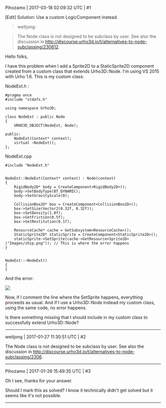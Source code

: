 Pihozamo | 2017-03-18 02:09:32 UTC | #1

[Edit] Solution: Use a custom LogicComponent instead.

> weitjong:

> The Node class is not designed to be subclass by user. See also the discussion in http://discourse.urho3d.io/t/alternatives-to-node-subclassing/230612.

Hello folks,

I have this problem when I add a Sprite2D to a StaticSprite2D component created from a custom class that extends Urho3D::Node. I'm using VS 2015 with Urho 1.6. This is my custom class:

NodeExt.h :

    #pragma once
    #include "stdafx.h"

    using namespace Urho3D;

    class NodeExt : public Node
    {
    	URHO3D_OBJECT(NodeExt, Node);

    public:
    	NodeExt(Context* context);
    	virtual ~NodeExt();
    };


NodeExt.cpp

    #include "NodeExt.h"


    NodeExt::NodeExt(Context* context) : Node(context)
    {
    	RigidBody2D* body = CreateComponent<RigidBody2D>();
    	body->SetBodyType(BT_DYNAMIC);
    	body->SetGravityScale(0);

    	CollisionBox2D* box = CreateComponent<CollisionBox2D>();
    	box->SetSize(Vector2(0.32f, 0.32f));
    	box->SetDensity(1.0f);
    	box->SetFriction(0.5f);
    	box->SetRestitution(0.1f);

    	ResourceCache* cache = GetSubsystem<ResourceCache>();
    	StaticSprite2D* staticSprite = CreateComponent<StaticSprite2D>();
    	staticSprite->SetSprite(cache->GetResource<Sprite2D>("Images/ship.png")); // This is where the error happens
    }


    NodeExt::~NodeExt()
    {
    }


And the error:

<img src='//cdck-file-uploads-global.s3.dualstack.us-west-2.amazonaws.com/standard17/uploads/urho3d/original/1X/14bbb8b1a1155ecf296b41a95ab0276da9d9ad2e.png'>


Now, if I comment the line where the SetSprite happens, everything proceeds as usual. And if I use a Urho3D::Node instead my custom class, using the same code, no error happens. 

Is there something missing that I should include in my custom class to successfully extend Urho3D::Node?

-------------------------

weitjong | 2017-01-27 11:30:51 UTC | #2

The Node class is not designed to be subclass by user. See also the discussion in http://discourse.urho3d.io/t/alternatives-to-node-subclassing/2306.

-------------------------

Pihozamo | 2017-01-26 15:49:35 UTC | #3

Oh I see, thanks for your answer.

Should I mark this as solved? I know it technically didn't get solved but it seems like it's not possible.

-------------------------

